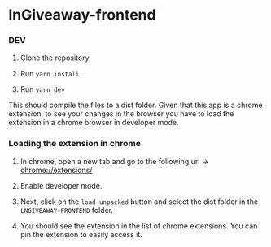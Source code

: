 # lnGiveaway-frontend

### DEV

1. Clone the repository

2. Run `yarn install`

3. Run `yarn dev`

This should compile the files to a dist folder. Given that this app is a chrome extension, to see your changes in the browser you have to load the extension in a chrome browser in developer mode.

### Loading the extension in chrome

1. In chrome, open a new tab and go to the following url -> [chrome://extensions/](chrome://extensions/)

2. Enable developer mode.

3. Next, click on the `load unpacked` button and select the dist folder in the `LNGIVEAWAY-FRONTEND` folder.

4. You should see the extension in the list of chrome extensions. You can pin the extension to easily access it.
